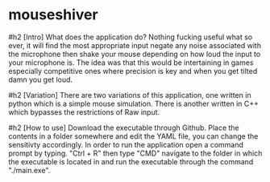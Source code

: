# mouseshiver
#h2 [Intro]
What does the application do?
Nothing fucking useful what so ever, it will find the most appropriate input negate any noise associated with the microphone then shake your mouse depending on how loud the input to your microphone is. The idea was that this would be intertaining in games especially competitive ones where precision is key and when you get tilted damn you get loud.

#h2 [Variation]
There are two variations of this application, one written in python which is a simple mouse simulation. There is another written in C++ which bypasses the restrictions of Raw input. 

#h2 [How to use]
Download the executable through Github. Place the contents in a folder somewhere and edit the YAML file, you can change the sensitivty accordingly. In order to run the application open a command prompt by typing. "Ctrl + R" then type "CMD" navigate to the folder in which the executable is located in and run the executable through the command "./main.exe".
